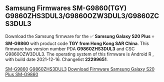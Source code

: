 <h2>Samsung Firmwares SM-G9860(TGY) G9860ZHS3DUL3/G9860OZW3DUL3/G9860ZCS3DUL3</h2>
Download the Samsung firmware for the ✅ <strong>Samsung Galaxy S20 Plus </strong> ⭐ <strong>SM-G9860</strong> with product code <strong>TGY</strong> <strong> from Hong Kong SAR China</strong>. This firmware has version number PDA <strong>G9860ZHS3DUL3</strong> and CSC G9860OZW3DUL3. The operating system of this firmware is Android R , with build date 2021-12-16. Changelist <strong>22299651</strong>.


[SM-G9860](https://samfirm.shop/samsung/model/SM-G9860)
[G9860ZHS3DUL3](https://samfirm.shop/samsung/pda/G9860ZHS3DUL3)
[Download Firmware Samsung Galaxy S20 Plus SM-G9860](https://samfirm.shop/samsung/firmware/482765)
